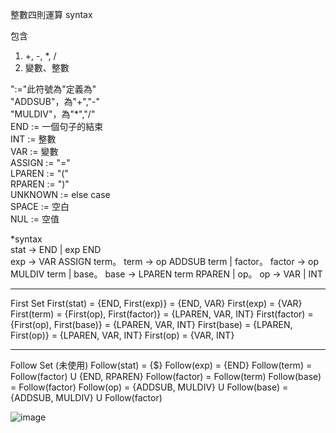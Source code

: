整數四則運算 syntax

包含 
1. +, -, *, / 
2. 變數、整數  

":="此符號為"定義為"  
"ADDSUB"，為"+","-"  
"MULDIV"，為"*","/"  
END := 一個句子的結束  
INT := 整數  
VAR := 變數  
ASSIGN := "="  
LPAREN := "("  
RPAREN := ")"  
UNKNOWN := else case  
SPACE := 空白  
NUL := 空值  

*syntax  
stat -> END | exp END  
exp -> VAR ASSIGN term。
term -> op ADDSUB term | factor。
factor -> op MULDIV term | base。
base -> LPAREN term RPAREN | op。
op -> VAR | INT
************************************
First Set
First(stat) = {END, First(exp)} = {END, VAR}
First(exp) = {VAR}
First(term) = {First(op), First(factor)} = {LPAREN, VAR, INT}
First(factor) = {First(op), First(base)} = {LPAREN, VAR, INT}
First(base) = {LPAREN, First(op)} = {LPAREN, VAR, INT}
First(op) = {VAR, INT}
**************************************
Follow Set (未使用)
Follow(stat) = {$}
Follow(exp) = {END}
Follow(term) = Follow(factor) U {END, RPAREN}
Follow(factor) = Follow(term)
Follow(base) = Follow(factor)
Follow(op) = {ADDSUB, MULDIV} U Follow(base) = {ADDSUB, MULDIV} U Follow(factor)

![image](https://user-images.githubusercontent.com/43271915/120911157-5efebe00-c6b7-11eb-8f6d-c13af357abdf.png)
